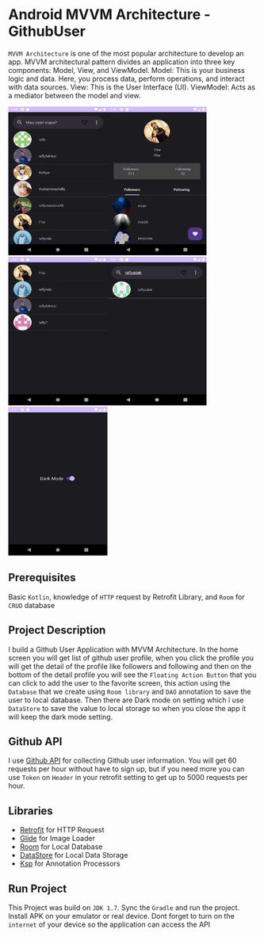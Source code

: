 # Android MVVM Architecture - GithubUser

`MVVM Architecture` is one of the most popular architecture to develop an app. MVVM architectural pattern divides an application into three key components: Model, View, and ViewModel. Model: This is your business logic and data. Here, you process data, perform operations, and interact with data sources. View: This is the User Interface (UI). ViewModel: Acts as a mediator between the model and view.

<img src="app/src/main/res/drawable/home_githubuser.png" width=200 height=300><img src="app/src/main/res/drawable/detail_githubuser.png" width=200 height=300><img src="app/src/main/res/drawable/fav_githubuser.png" width=200 height=300><img src="app/src/main/res/drawable/search_githubuser.png" width=200 height=300><img src="app/src/main/res/drawable/darkmode_githubuser.png" width=200 height=300>

## Prerequisites
Basic `Kotlin`, knowledge of `HTTP` request by Retrofit Library, and `Room` for `CRUD` database

## Project Description
I build a Github User Application with MVVM Architecture. In the home screen you will get list of github user profile, when you click the profile you will get the detail of the profile like followers and following and then on the bottom of the detail profile you will see the `Floating Action Button` that you can click to add the user to the favorite screen, this action using the `Database` that we create using `Room library` and `DAO` annotation to save the user to local database. Then there are Dark mode on setting which i use `DataStore` to save the value to local storage so when you close the app it will keep the dark mode setting.

## Github API
I use [Github API](https://api.github.com/) for collecting Github user information. You will get 60 requests per hour without have to sign up, but if you need more you can use `Token` on `Header` in your retrofit setting to get up to 5000 requests per hour.

## Libraries
* [Retrofit](https://github.com/square/retrofit) for HTTP Request
* [Glide](https://github.com/bumptech/glide) for Image Loader
* [Room](https://developer.android.com/jetpack/androidx/releases/room) for Local Database
* [DataStore](https://developer.android.com/jetpack/androidx/releases/datastore) for Local Data Storage
* [Ksp](https://github.com/google/ksp/releases) for Annotation Processors

## Run Project
This Project was build on `JDK 1.7`. Sync the `Gradle` and run the project. Install APK on your emulator or real device. Dont forget to turn on the `internet` of your device so the application can access the API
